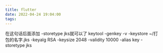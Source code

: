 ```yaml
---
title: flutter
date: 2022-04-24 19:04:00
tags:
---
```


在这句话后面添加 -storetype jks就可以了
keytool -genkey -v -keystore ~/打包的名字.jks -keyalg RSA -keysize 2048 -validity 10000 -alias key -storetype jks 
